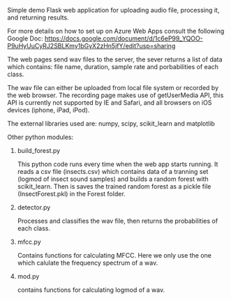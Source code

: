 Simple demo Flask web application for uploading audio file, processing it, and returning results. 

For more details on how to set up on Azure Web Apps consult the following Google Doc:
https://docs.google.com/document/d/1c6eP99_YQOO-P9uHyUuCyRJ2SBLKmy1bGyX2zHn5jfY/edit?usp=sharing



The web pages send wav files to the server, the sever returns a list of data which contains: file name, duration, sample rate and porbabilities of each class.

The wav file can either be uploaded from local file system or recorded by the web browser. The recording page makes use of getUserMedia API, this API is currently not supported by IE and Safari, and all browsers on iOS devices (iphone, iPad, iPod). 


The external libraries used are: numpy, scipy, scikit_learn and matplotlib


Other python modules:

1. build_forest.py

	This python code runs every time when the web app starts running. It reads a csv file (insects.csv) which contains data of a tranning set (logmod of insect sound samples) and builds a random forest with scikit_learn. Then is saves the trained random forest as a pickle file (InsectForest.pkl) in the Forest folder. 


2. detector.py
	
	Processes and classifies the wav file, then returns the probabilities of each class. 

2. mfcc.py

	Contains functions for calculating MFCC. Here we only use the one which calulate the frequency spectrum of a wav.

3. mod.py

	contains functions for calculating logmod of a wav. 